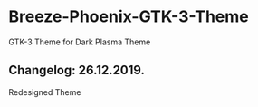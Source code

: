 # Breeze-Phoenix-GTK-3-Theme
GTK-3 Theme for Dark Plasma Theme

Changelog: 26.12.2019.
----------------------

Redesigned Theme
